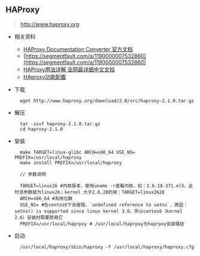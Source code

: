 ## HAProxy
> http://www.haproxy.org

- 相关资料
	- [HAProxy Documentation Converter 官方文档](http://cbonte.github.io/haproxy-dconv/)
	- [https://segmentfault.com/a/1190000007532860](https://segmentfault.com/a/1190000007532860)
	- [HAProxy用法详解 全网最详细中文文档](http://www.ttlsa.com/linux/haproxy-study-tutorial/)
	- [HAproxy功能配置](https://www.jianshu.com/p/8af373981cfe)

- 下载

		wget http://www.haproxy.org/download/2.0/src/haproxy-2.1.0.tar.gz
- 解压

		tar -zxvf haproxy-2.1.0.tar.gz
		cd haproxy-2.1.0
- 安装

		make TARGET=linux-glibc ARCH=x86_64 USE_NS= PREFIX=/usr/local/haproxy
		make install PREFIX=/usr/local/haproxy

		// 参数说明

		TARGET=linux26 #内核版本，使用uname -r查看内核，如：2.6.18-371.el5，此时该参数就为linux26；kernel 大于2.6.28的用：TARGET=linux2628
		ARCH=x86_64 #系统位数
        USE_NS= #在centos6下会报错，`undefined reference to setns`，原因：setns() is supported since linux kernel 3.0，所以centos6（kernel 2.6）安装时需要禁用它
		PREFIX=/usr/local/haprpxy # /usr/local/haprpxy为haprpxy安装路径

- 启动

		/usr/local/haproxy/sbin/haproxy -f /usr/local/haproxy/haproxy.cfg 
